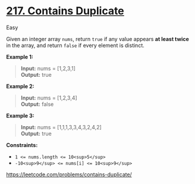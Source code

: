 # [217\. Contains Duplicate](https://leetcode.com/problems/contains-duplicate/)

Easy

Given an integer array `nums`, return `true` if any value appears **at least
twice** in the array, and return `false` if every element is distinct.

**Example 1:**

> **Input:** nums = \[1,2,3,1\]  
> **Output:** true

**Example 2:**

> **Input:** nums = \[1,2,3,4\]  
> **Output:** false

**Example 3:**

> **Input:** nums = \[1,1,1,3,3,4,3,2,4,2\]  
> **Output:** true

**Constraints:**

- `1 <= nums.length <= 10<sup>5</sup>`
- `-10<sup>9</sup> <= nums[i] <= 10<sup>9</sup>`

https://leetcode.com/problems/contains-duplicate/
